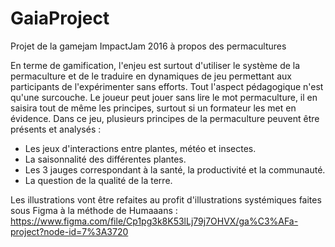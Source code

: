 # GaiaProject
Projet de la gamejam ImpactJam 2016 à propos des permacultures

En terme de gamification, l'enjeu est surtout d'utiliser le système de la permaculture et de le traduire en dynamiques de jeu permettant aux participants de l'expérimenter sans efforts. Tout l'aspect pédagogique n'est qu'une surcouche. Le joueur peut jouer sans lire le mot permaculture, il en saisira tout de même les principes, surtout si un formateur les met en évidence.
Dans ce jeu, plusieurs principes de la permaculture peuvent être présents et analysés :
- Les jeux d'interactions entre plantes, météo et insectes.
- La saisonnalité des différentes plantes.
- Les 3 jauges correspondant à la santé, la productivité et la communauté.
- La question de la qualité de la terre.

Les illustrations vont être refaites au profit d'illustrations systémiques faites sous Figma à la méthode de Humaaans : https://www.figma.com/file/Cp1pg3k8K53lLj79j7OHVX/ga%C3%AFa-project?node-id=7%3A3720
